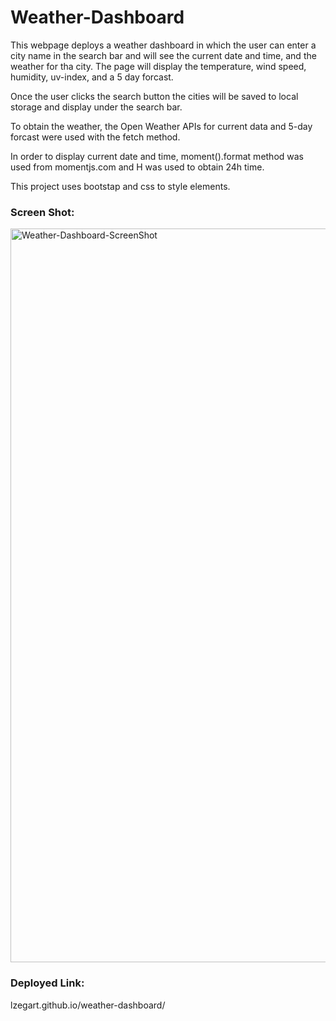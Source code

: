 # Weather-Dashboard

This webpage deploys a weather dashboard in which the user can enter a city name in the search bar and will see the current date and time, and the weather for tha city. The page will display the temperature, wind speed, humidity, uv-index, and a 5 day forcast. 

Once the user clicks the search button the cities will be saved to local storage and display under the search bar.

To obtain the weather, the Open Weather APIs for current data and 5-day forcast were used with the fetch method.

In order to display current date and time, moment().format method was used from momentjs.com and H was used to obtain 24h time. 

This project uses bootstap and css to style elements. 

### Screen Shot:
<img width="1174" alt="Weather-Dashboard-ScreenShot" src="https://user-images.githubusercontent.com/71571952/98855258-90a8f280-2410-11eb-9d71-74ec0938af77.png">

### Deployed Link:
lzegart.github.io/weather-dashboard/